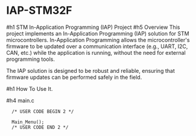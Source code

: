 # IAP-STM32F
#h1 STM In-Application Programming (IAP) Project
#h5 Overview
This project implements an In-Application Programming (IAP) solution for STM microcontrollers. In-Application Programming allows the microcontroller's firmware to be updated over a communication interface (e.g., UART, I2C, CAN, etc.) while the application is running, without the need for external programming tools.

The IAP solution is designed to be robust and reliable, ensuring that firmware updates can be performed safely in the field.

#h1 How To Use It.

#h4 main.c

```
  /* USER CODE BEGIN 2 */

  Main_Menu();
  /* USER CODE END 2 */

```
